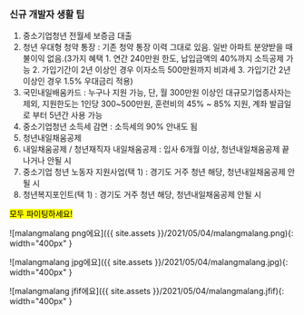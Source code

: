### **신규 개발자 생활 팁**

1. 중소기업청년 전월세 보증금 대출
2. 청년 우대형 청약 통장 : 기존 청약 통장 이력 그대로 있음. 일반 아파트 분양받을 때 불이익 없음.(3가지 혜택 1. 연간 240만원 한도, 납입금액의 40%까지 소득공제 가능 2. 가입기간이 2년 이상인 경우 이자소득 500만원까지 비과세 3. 가입기간 2년 이상인 경우 1.5% 우대금리 적용)
3. 국민내일배움카드 : 누구나 지원 가능, 단, 월 300만원 이상인 대규모기업종사자는 제외, 지원한도는 1인당 300~500만원, 훈련비의 45% ~ 85% 지원, 계좌 발급일로 부터 5년간 사용 가능
4. 중소기업청년 소득세 감면 : 소득세의 90% 안내도 됨
5. 청년내일채움공제
6. 내일채움공제 / 청년재직자 내일채움공제 : 입사 6개월 이상, 청년내일채움공제 끝나거나 안될 시
7. 중소기업 청년 노동자 지원사업(택 1) : 경기도 거주 청년 해당, 청년내일채움공제 안될 시
8. 청년복지포인트(택 1) : 경기도 거주 청년 해당, 청년내일채움공제 안될 시



<mark>모두 파이팅하세요!</mark>

![malangmalang png에요]({{ site.assets }}/2021/05/04/malangmalang.png){: width="400px" }

![malangmalang jpg에요]({{ site.assets }}/2021/05/04/malangmalang.jpg){: width="400px" }

![malangmalang jfif에요]({{ site.assets }}/2021/05/04/malangmalang.jfif){: width="400px" }

